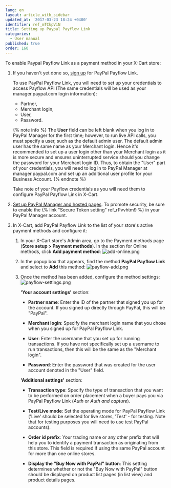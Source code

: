 ```yaml
---
lang: en
layout: article_with_sidebar
updated_at: '2017-03-23 18:24 +0400'
identifier: ref_mTCkpViN
title: Setting up Paypal Payflow Link
categories:
  - User manual
published: true
order: 160
---
```

To enable Paypal Payflow Link as a payment method in your X-Cart store:

1.  If you haven't yet done so, [sign up](https://www.paypal.com/us/webapps/mpp/payflow-payment-gateway# "Sign up for PayPal Payflow Link") for PayPal Payflow Link. 
     
    To use PayPal Payflow Link, you will need to set up your credentials to access Payflow API (The same credentials will be used as your manager.paypal.com login information):

    *  Partner,
    *  Merchant login,
    *  User,
    *  Password.
    
    {% note info %}
    The **User** field can be left blank when you log in to PayPal Manager for the first time; however, to run live API calls, you must specify a user, such as the default admin user. The default admin user has the same name as your Merchant login. Hence it's recommended to set up a user login other than your Merchant login as it is more secure and ensures uninterrupted service should you change the password for your Merchant login ID. Thus, to obtain the "User" part of your credentials, you will need to log in to PayPal Manager at manager.paypal.com and set up an additional user profile for your Business Account. 
    {% endnote %}
    
    Take note of your Payflow credentials as you will need them to configure PayPal Payflow Link in X-Cart. 

2.  [Set up PayPal Manager and hosted pages](https://developer.paypal.com/docs/classic/payflow/test_hosted_pages/ "Set up PayPal Manager and hosted pages"). To promote security, be sure to enable the {% link "Secure Token setting" ref_rPvvhtm9 %} in your PayPal Manager account. 

3. In X-Cart, add PayPal Payflow Link to the list of your store's active payment methods and configure it:

    1.  In your X-Cart store's Admin area, go to the Payment methods page (**Store setup > Payment methods**). In the section for Online methods, click **Add payment method**:
        ![add-online.png]({{site.baseurl}}/attachments/ref_mTCkpViN/add-online.png)

    2.  In the popup box that appears, find the method **PayPal Payflow Link** and select to **Add** this method:
        ![payflow-add.png]({{site.baseurl}}/attachments/ref_mTCkpViN/payflow-add.png)

    3.  Once the method has been added, configure the method settings:
        ![payflow-settings.png]({{site.baseurl}}/attachments/ref_mTCkpViN/payflow-settings.png)

        **'Your account settings'** section:

        *   **Partner name**: Enter the ID of the partner that signed you up for the account. If you signed up directly through PayPal, this will be "PayPal".

        *   **Merchant login**: Specify the merchant login name that you chose when you signed up for PayPal Payflow Link.

        *   **User**: Enter the username that you set up for running transactions. If you have not specifically set up a username to run transactions, then this will be the same as the "Merchant login".

        *   **Password**: Enter the password that was created for the user account denoted in the "User" field.

        **'Additional settings'** section:

        *   **Transaction type**: Specify the type of transaction that you want to be performed on order placement when a buyer pays you via PayPal Payflow Link (_Auth_ or _Auth and capture_).

        *   **Test/Live mode**: Set the operating mode for PayPal Payflow Link ('Live' should be selected for live stores, 'Test' - for testing. Note that for testing purposes you will need to use test PayPal accounts).

        *   **Order id prefix**: Your trading name or any other prefix that will help you to identify a payment transaction as originating from this store. This field is required if using the same PayPal account for more than one online stores.
 
        *   **Display the "Buy Now with PayPal" button**: This setting determines whether or not the "Buy Now with PayPal" button should be displayed on product list pages (in list view) and product details pages.
